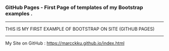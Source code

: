 
 ### GitHub Pages - First Page of templates of my Bootstrap examples .
*** 
 THIS IS MY FIRST EXAMPLE OF BOOTSTRAP ON SITE (GITHUB PAGES)

***
My Site on GitHub : https://marcckku.github.io/index.html 